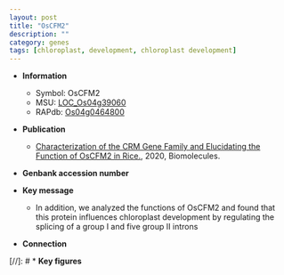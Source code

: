 ```yaml
---
layout: post
title: "OsCFM2"
description: ""
category: genes
tags: [chloroplast, development, chloroplast development]
---
```


* **Information**  
    + Symbol: OsCFM2  
    + MSU: [LOC_Os04g39060](http://rice.plantbiology.msu.edu/cgi-bin/ORF_infopage.cgi?orf=LOC_Os04g39060)  
    + RAPdb: [Os04g0464800](http://rapdb.dna.affrc.go.jp/viewer/gbrowse_details/irgsp1?name=Os04g0464800)  

* **Publication**  
    + [Characterization of the CRM Gene Family and Elucidating the Function of OsCFM2 in Rice.](http://www.ncbi.nlm.nih.gov/pubmed?term=Characterization+of+the+CRM+Gene+Family+and+Elucidating+the+Function+of+OsCFM2+in+Rice.%5BTitle%5D), 2020, Biomolecules.

* **Genbank accession number**  

* **Key message**  
    + In addition, we analyzed the functions of OsCFM2 and found that this protein influences chloroplast development by regulating the splicing of a group I and five group II introns

* **Connection**  

[//]: # * **Key figures**  


